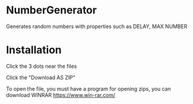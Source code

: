 # NumberGenerator

Generates random numbers with properties such as DELAY, MAX NUMBER

# Installation

Click the 3 dots near the files

Click the "Download AS ZIP"

To open the file, you must have a program for opening zips, you can download WINRAR https://www.win-rar.com/
